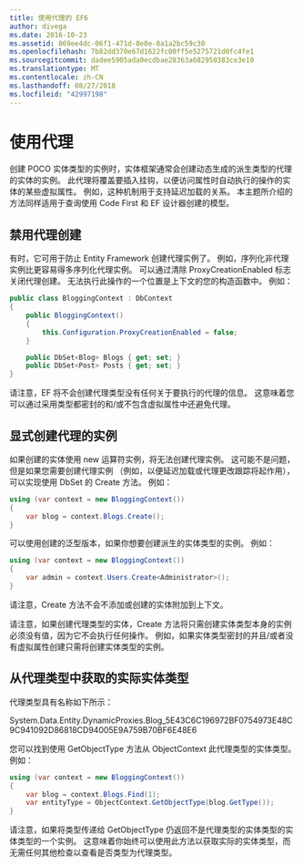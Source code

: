 ```yaml
---
title: 使用代理的 EF6
author: divega
ms.date: 2016-10-23
ms.assetid: 869ee4dc-06f1-471d-8e0e-0a1a2bc59c30
ms.openlocfilehash: 7b82dd370e67d1622fc00ff5e5275721d0fc4fe1
ms.sourcegitcommit: dadee5905ada9ecdbae28363a682950383ce3e10
ms.translationtype: MT
ms.contentlocale: zh-CN
ms.lasthandoff: 08/27/2018
ms.locfileid: "42997198"
---
```

# <a name="working-with-proxies"></a>使用代理
创建 POCO 实体类型的实例时，实体框架通常会创建动态生成的派生类型的代理的实体的实例。 此代理将覆盖要插入挂钩，以便访问属性时自动执行的操作的实体的某些虚拟属性。 例如，这种机制用于支持延迟加载的关系。 本主题所介绍的方法同样适用于查询使用 Code First 和 EF 设计器创建的模型。  

## <a name="disabling-proxy-creation"></a>禁用代理创建  

有时，它可用于防止 Entity Framework 创建代理实例了。 例如，序列化非代理实例比更容易得多序列化代理实例。 可以通过清除 ProxyCreationEnabled 标志关闭代理创建。 无法执行此操作的一个位置是上下文的您的构造函数中。 例如：  

``` csharp
public class BloggingContext : DbContext
{
    public BloggingContext()
    {
        this.Configuration.ProxyCreationEnabled = false;
    }  

    public DbSet<Blog> Blogs { get; set; }
    public DbSet<Post> Posts { get; set; }
}
```  

请注意，EF 将不会创建代理类型没有任何关于要执行的代理的信息。 这意味着您可以通过采用类型都密封的和/或不包含虚拟属性中还避免代理。  

## <a name="explicitly-creating-an-instance-of-a-proxy"></a>显式创建代理的实例  

如果创建的实体使用 new 运算符实例，将无法创建代理实例。 这可能不是问题，但是如果您需要创建代理实例 （例如，以便延迟加载或代理更改跟踪将起作用），可以实现使用 DbSet 的 Create 方法。 例如：  

``` csharp
using (var context = new BloggingContext())
{
    var blog = context.Blogs.Create();
}
```  

可以使用创建的泛型版本，如果你想要创建派生的实体类型的实例。 例如：  

``` csharp
using (var context = new BloggingContext())
{
    var admin = context.Users.Create<Administrator>();
}
```  

请注意，Create 方法不会不添加或创建的实体附加到上下文。  

请注意，如果创建代理类型的实体，Create 方法将只需创建实体类型本身的实例必须没有值，因为它不会执行任何操作。 例如，如果实体类型密封的并且/或者没有虚拟属性创建只需将创建实体类型的实例。  

## <a name="getting-the-actual-entity-type-from-a-proxy-type"></a>从代理类型中获取的实际实体类型  

代理类型具有名称如下所示：  

System.Data.Entity.DynamicProxies.Blog_5E43C6C196972BF0754973E48C9C941092D86818CD94005E9A759B70BF6E48E6  

您可以找到使用 GetObjectType 方法从 ObjectContext 此代理类型的实体类型。 例如：  

``` csharp
using (var context = new BloggingContext())
{
    var blog = context.Blogs.Find(1);
    var entityType = ObjectContext.GetObjectType(blog.GetType());
}
```  

请注意，如果将类型传递给 GetObjectType 仍返回不是代理类型的实体类型的实体类型的一个实例。 这意味着你始终可以使用此方法以获取实际的实体类型，而无需任何其他检查以查看是否类型为代理类型。  
